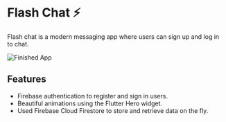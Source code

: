 


# Flash Chat ⚡️

Flash chat is a modern messaging app where users can sign up and log in to chat.

![Finished App](https://github.com/londonappbrewery/Images/blob/master/flash_chat_flutter_demo.gif)

## Features

- Firebase authentication to register and sign in users.
- Beautiful animations using the Flutter Hero widget.
- Used Firebase Cloud Firestore to store and retrieve data on the fly.






